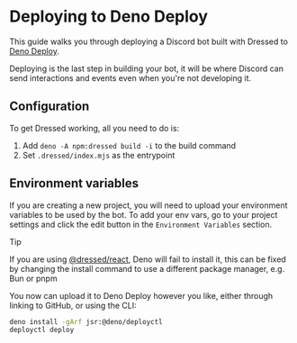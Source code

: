 # Deploying to Deno Deploy

This guide walks you through deploying a Discord bot built with Dressed to [Deno Deploy](https://deno.com/deploy).

Deploying is the last step in building your bot, it will be where Discord can send interactions and events even when you're not developing it.

## Configuration

To get Dressed working, all you need to do is:

1. Add `deno -A npm:dressed build -i` to the build command
2. Set `.dressed/index.mjs` as the entrypoint

## Environment variables

If you are creating a new project, you will need to upload your environment variables to be used by the bot. To add your env vars, go to your project settings and click the edit button in the `Environment Variables` section.

> [!TIP]
> If you are using [@dressed/react](https://www.npmjs.com/package/@dressed/react), Deno will fail to install it, this can be fixed by changing the install command to use a different package manager, e.g. Bun or pnpm

You now can upload it to Deno Deploy however you like, either through linking to GitHub, or using the CLI:

```sh
deno install -gArf jsr:@deno/deployctl
deployctl deploy
```
